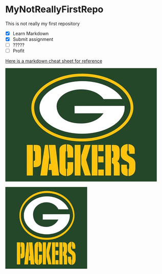 # MyNotReallyFirstRepo
This is not really my first repository

- [x] Learn Markdown
- [x] Submit assignment
- [ ] ?????
- [ ] Profit

[Here is a markdown cheat sheet for reference](https://www.markdownguide.org/cheat-sheet/)

![Packers logo](images/packers.jpeg)

<img src="images/packers.jpeg" alt="Packers logo" width="256" height="256">
